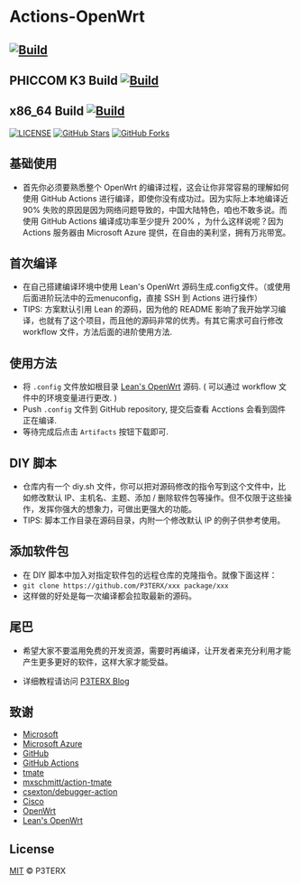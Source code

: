 # Actions-OpenWrt
## [![Build](https://img.shields.io/github/workflow/status/KleinerSource/P3-OP-Actions-X86/Build%20OpenWrt)](https://github.com/KleinerSource/P3-OP-Actions-X86/actions?query=workflow%3A%22Build+OpenWrt%22)

## PHICCOM K3 Build [![Build](https://img.shields.io/github/workflow/status/KleinerSource/P3-OP-Actions-x86nK3/Build%20K3%20OpenWrt?style=for-the-badge)](https://github.com/KleinerSource/P3-OP-Actions-X86nK3/actions/workflows/K3-OpenWRT.yml)

## x86_64 Build [![Build](https://img.shields.io/github/workflow/status/KleinerSource/P3-OP-Actions-x86nK3/Build%20x86%20OpenWrt?style=for-the-badge)](https://github.com/KleinerSource/P3-OP-Actions-X86nK3/actions/workflows/x86-OpenWRT.yml)

[![LICENSE](https://img.shields.io/github/license/mashape/apistatus.svg?style=flat-square&label=LICENSE)](https://github.com/P3TERX/Actions-OpenWrt/blob/master/LICENSE)
[![GitHub Stars](https://img.shields.io/github/stars/P3TERX/Actions-OpenWrt.svg?style=flat-square&label=Stars&logo=github)](https://github.com/P3TERX/Actions-OpenWrt/stargazers)
[![GitHub Forks](https://img.shields.io/github/forks/P3TERX/Actions-OpenWrt.svg?style=flat-square&label=Forks&logo=github)](https://github.com/P3TERX/Actions-OpenWrt/fork)

## 基础使用
- 首先你必须要熟悉整个 Open­Wrt 的编译过程，这会让你非常容易的理解如何使用 GitHub Ac­tions 进行编译，即使你没有成功过。因为实际上本地编译近 90% 失败的原因是因为网络问题导致的，中国大陆特色，咱也不敢多说。而使用 GitHub Ac­tions 编译成功率至少提升 200% ，为什么这样说呢？因为 Ac­tions 服务器由 Mi­crosoft Azure 提供，在自由的美利坚，拥有万兆带宽。

## 首次编译
- 在自己搭建编译环境中使用 Lean's OpenWrt 源码生成.config文件。（或使用后面进阶玩法中的云menuconfig，直接 SSH 到 Actions 进行操作）
- TIPS: 方案默认引用 Lean 的源码，因为他的 README 影响了我开始学习编译，也就有了这个项目，而且他的源码非常的优秀。有其它需求可自行修改 work­flow 文件，方法后面的进阶使用方法.

## 使用方法
- 将 `.config` 文件放如根目录 [Lean's OpenWrt](https://github.com/coolsnowwolf/lede) 源码. ( 可以通过 workflow 文件中的环境变量进行更改. )
- Push `.config` 文件到 GitHub repository, 提交后查看 Acctions 会看到固件正在编译.
- 等待完成后点击 `Artifacts` 按钮下载即可.

## DIY 脚本
- 仓库内有一个 diy.sh 文件，你可以把对源码修改的指令写到这个文件中，比如修改默认 IP、主机名、主题、添加 / 删除软件包等操作。但不仅限于这些操作，发挥你强大的想象力，可做出更强大的功能。
- TIPS: 脚本工作目录在源码目录，内附一个修改默认 IP 的例子供参考使用。

## 添加软件包
- 在 DIY 脚本中加入对指定软件包的远程仓库的克隆指令。就像下面这样：
- `git clone https://github.com/P3TERX/xxx package/xxx`
- 这样做的好处是每一次编译都会拉取最新的源码。

## 尾巴
- 希望大家不要滥用免费的开发资源，需要时再编译，让开发者来充分利用才能产生更多更好的软件，这样大家才能受益。

- 详细教程请访问 [P3TERX Blog](https://p3terx.com/archives/build-openwrt-with-github-actions.html)

## 致谢

- [Microsoft](https://www.microsoft.com)
- [Microsoft Azure](https://azure.microsoft.com)
- [GitHub](https://github.com)
- [GitHub Actions](https://github.com/features/actions)
- [tmate](https://github.com/tmate-io/tmate)
- [mxschmitt/action-tmate](https://github.com/mxschmitt/action-tmate)
- [csexton/debugger-action](https://github.com/csexton/debugger-action)
- [Cisco](https://www.cisco.com/)
- [OpenWrt](https://github.com/openwrt/openwrt)
- [Lean's OpenWrt](https://github.com/coolsnowwolf/lede)

## License

[MIT](https://github.com/P3TERX/Actions-OpenWrt/blob/master/LICENSE) © P3TERX
